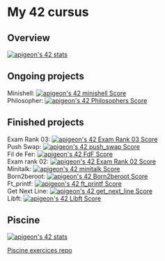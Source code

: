 # My 42 cursus

## Overview
[![apigeon's 42 stats](https://badge42.vercel.app/api/v2/cl6s7rz9200060hmie6brz1kh/stats?cursusId=21&coalitionId=47)](https://profile.intra.42.fr/users/apigeon)

## Ongoing projects
Minishell: [![apigeon's 42 minishell Score](https://badge42.vercel.app/api/v2/cl6s7rz9200060hmie6brz1kh/project/2718869)](https://github.com/Arthur-PI/42_minishell) </br>
Philosopher: [![apigeon's 42 Philosophers Score](https://badge42.vercel.app/api/v2/cl6s7rz9200060hmie6brz1kh/project/2706469)](https://github.com/Arthur-PI/42_philosophers) </br>

## Finished projects
Exam Rank 03: [![apigeon's 42 Exam Rank 03 Score](https://badge42.vercel.app/api/v2/cl6s7rz9200060hmie6brz1kh/project/2706471)](https://profile.intra.42.fr/users/apigeon) </br>
Push Swap: [![apigeon's 42 push_swap Score](https://badge42.vercel.app/api/v2/cl6s7rz9200060hmie6brz1kh/project/2601434)](https://github.com/Arthur-PI/42_pushswap) </br>
Fil de Fer: [![apigeon's 42 FdF Score](https://badge42.vercel.app/api/v2/cl6s7rz9200060hmie6brz1kh/project/2601433)](https://github.com/Arthur-PI/42_fdf) </br>
Exam rank 02: [![apigeon's 42 Exam Rank 02 Score](https://badge42.vercel.app/api/v2/cl6s7rz9200060hmie6brz1kh/project/2602088)](https://profile.intra.42.fr/users/apigeon) </br>
Minitalk: [![apigeon's 42 minitalk Score](https://badge42.vercel.app/api/v2/cl6s7rz9200060hmie6brz1kh/project/2601432)](https://github.com/Arthur-PI/42_minitalk) </br>
Born2beroot: [![apigeon's 42 Born2beroot Score](https://badge42.vercel.app/api/v2/cl6s7rz9200060hmie6brz1kh/project/2430272)](https://github.com/Arthur-PI/42_born2beroot) </br>
Ft_printf: [![apigeon's 42 ft_printf Score](https://badge42.vercel.app/api/v2/cl6s7rz9200060hmie6brz1kh/project/2430271)](https://github.com/Arthur-PI/42_printf) </br>
Get Next Line: [![apigeon's 42 get_next_line Score](https://badge42.vercel.app/api/v2/cl6s7rz9200060hmie6brz1kh/project/2430270)](https://github.com/Arthur-PI/42_get_next_line) </br>
Libft: [![apigeon's 42 Libft Score](https://badge42.vercel.app/api/v2/cl6s7rz9200060hmie6brz1kh/project/2415386)](https://github.com/Arthur-PI/42_libft) </br>

## Piscine
[![apigeon's 42 stats](https://badge42.vercel.app/api/v2/cl6s7rz9200060hmie6brz1kh/stats?cursusId=9&coalitionId=piscine)](https://profile.intra.42.fr/users/apigeon)

[Piscine exercices repo](https://github.com/Arthur-PI/42_piscine)
